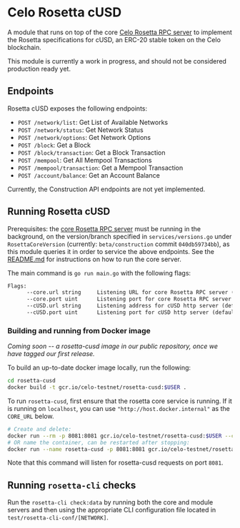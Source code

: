 # Celo Rosetta cUSD

A module that runs on top of the core [Celo Rosetta RPC server](https://github.com/celo-org/rosetta) to implement the Rosetta specifications for cUSD, an ERC-20 stable token on the Celo blockchain.

This module is currently a work in progress, and should not be considered production ready yet.

## Endpoints

Rosetta cUSD exposes the following endpoints:

* `POST /network/list`: Get List of Available Networks
* `POST /network/status`: Get Network Status
* `POST /network/options`: Get Network Options
* `POST /block`: Get a Block
* `POST /block/transaction`: Get a Block Transaction
* `POST /mempool`: Get All Mempool Transactions
* `POST /mempool/transaction`: Get a Mempool Transaction
* `POST /account/balance`: Get an Account Balance

Currently, the Construction API endpoints are not yet implemented.

## Running Rosetta cUSD

Prerequisites: the [core Rosetta RPC server](https://github.com/celo-org/rosetta) must be running in the background, on the version/branch specified in `services/versions.go` under `RosettaCoreVersion` (currently: `beta/construction` commit `040db59734bb`), as this module queries it in order to service the above endpoints. See the [README.md](https://github.com/celo-org/rosetta/blob/master/README.md) for instructions on how to run the core server.

The main command is `go run main.go` with the following flags:

```txt
Flags:
      --core.url string     Listening URL for core Rosetta RPC server (default: "http://localhost")
      --core.port uint      Listening port for core Rosetta RPC server (default: 8080)
      --cUSD.url string     Listening address for cUSD http server (default: "")
      --cUSD.port uint      Listening port for cUSD http server (default: 8081)
```

### Building and running from Docker image

*Coming soon -- a rosetta-cusd image in our public repository, once we have tagged our first release.*

To build an up-to-date docker image locally, run the following:

```sh
cd rosetta-cusd
docker build -t gcr.io/celo-testnet/rosetta-cusd:$USER .
```

To run `rosetta-cusd`, first ensure that the rosetta core service is running. If it is running on `localhost`, you can use `"http://host.docker.internal"` as the `CORE_URL` below.

```sh
# Create and delete:
docker run --rm -p 8081:8081 gcr.io/celo-testnet/rosetta-cusd:$USER --core.url CORE_URL --core.port CORE_PORT
# OR name the container, can be restarted after stopping:
docker run --name rosetta-cusd -p 8081:8081 gcr.io/celo-testnet/rosetta-cusd:$USER --core.url CORE_URL --core.port CORE_PORT
```

Note that this command will listen for rosetta-cusd requests on port `8081`.

## Running `rosetta-cli` checks

Run the `rosetta-cli check:data` by running both the core and module servers and then using the appropriate CLI configuration file located in `test/rosetta-cli-conf/[NETWORK]`.
